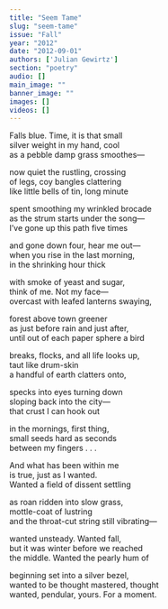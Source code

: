 ```yaml
---
title: "Seem Tame"
slug: "seem-tame"
issue: "Fall"
year: "2012"
date: "2012-09-01"
authors: ['Julian Gewirtz']
section: "poetry"
audio: []
main_image: ""
banner_image: ""
images: []
videos: []
---
```

Falls blue. Time, it is that small  
silver weight in my hand, cool  
as a pebble damp grass smoothes— 

now quiet the rustling, crossing  
of legs, coy bangles clattering  
like little bells of tin, long minute

spent smoothing my wrinkled brocade  
as the strum starts under the song—  
I’ve gone up this path five times

and gone down four, hear me out—  
when you rise in the last morning,  
in the shrinking hour thick

with smoke of yeast and sugar,  
think of me. Not my face—  
overcast with leafed lanterns swaying, 

forest above town greener  
as just before rain and just after,  
until out of each paper sphere a bird

breaks, flocks, and all life looks up,  
taut like drum-skin  
a handful of earth clatters onto, 

specks into eyes turning down  
sloping back into the city—  
that crust I can hook out

in the mornings, first thing,  
small seeds hard as seconds  
between my fingers . . . 

And what has been within me  
is true, just as I wanted.  
Wanted a field of dissent settling

as roan ridden into slow grass,  
mottle-coat of lustring  
and the throat-cut string still vibrating—

wanted unsteady. Wanted fall,  
but it was winter before we reached  
the middle. Wanted the pearly hum of

beginning set into a silver bezel,  
wanted to be thought mastered, thought  
wanted, pendular, yours. For a moment.

